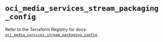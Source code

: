 # `oci_media_services_stream_packaging_config`

Refer to the Terraform Registry for docs: [`oci_media_services_stream_packaging_config`](https://registry.terraform.io/providers/oracle/oci/7.19.0/docs/resources/media_services_stream_packaging_config).
